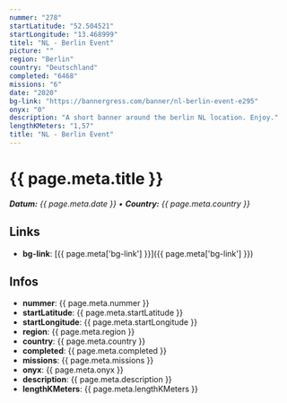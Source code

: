 ```yaml
---
nummer: "278"
startLatitude: "52.504521"
startLongitude: "13.468999"
titel: "NL - Berlin Event"
picture: ""
region: "Berlin"
country: "Deutschland"
completed: "6468"
missions: "6"
date: "2020"
bg-link: "https://bannergress.com/banner/nl-berlin-event-e295"
onyx: "0"
description: "A short banner around the berlin NL location. Enjoy."
lengthKMeters: "1,57"
title: "NL - Berlin Event"
---
```


# {{ page.meta.title }}
_**Datum:** {{ page.meta.date }} • **Country:** {{ page.meta.country }}_

## Links
- **bg-link**: [{{ page.meta['bg-link'] }}]({{ page.meta['bg-link'] }})

## Infos
- **nummer**: {{ page.meta.nummer }}
- **startLatitude**: {{ page.meta.startLatitude }}
- **startLongitude**: {{ page.meta.startLongitude }}
- **region**: {{ page.meta.region }}
- **country**: {{ page.meta.country }}
- **completed**: {{ page.meta.completed }}
- **missions**: {{ page.meta.missions }}
- **onyx**: {{ page.meta.onyx }}
- **description**: {{ page.meta.description }}
- **lengthKMeters**: {{ page.meta.lengthKMeters }}

